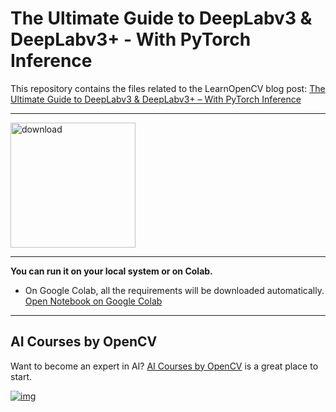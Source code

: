 # The Ultimate Guide to DeepLabv3 & DeepLabv3+ - With PyTorch Inference

This repository contains the files related to the LearnOpenCV blog post: [The Ultimate Guide to DeepLabv3 & DeepLabv3+ – With PyTorch Inference](https://learnopencv.com/deeplabv3-ultimate-guide)

---

[<img src="https://learnopencv.com/wp-content/uploads/2022/07/download-button-e1657285155454.png" alt="download" width="200">](https://www.dropbox.com/sh/oxuk090tjer7fz3/AADuH7O2Bx8M9m0uuSUKEcQpa?dl=1)

---

**You can run it on your local system or on Colab.**

* On Google Colab, all the requirements will be downloaded  automatically. [Open Notebook on Google Colab](https://colab.research.google.com/github/spmallick/learnopencv/blob/master/The-ultimate-guide-to-deeplabv3/Colab_Deeplabv3_pytorch_inference.ipynb)

---

## AI Courses by OpenCV

Want to become an expert in AI? [AI Courses by OpenCV](https://opencv.org/courses/) is a great place to start.

[![img](https://camo.githubusercontent.com/18c5719ef10afe9607af3e87e990068c942ae4cba8bd4d72d21950d6213ea97e/68747470733a2f2f7777772e6c6561726e6f70656e63762e636f6d2f77702d636f6e74656e742f75706c6f6164732f323032302f30342f41492d436f75727365732d42792d4f70656e43562d4769746875622e706e67)](https://opencv.org/courses/)
